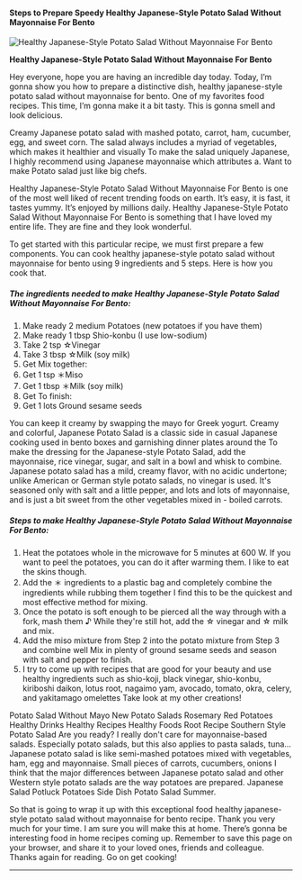             

#### Steps to Prepare Speedy Healthy Japanese-Style Potato Salad Without Mayonnaise For Bento

![Healthy Japanese-Style Potato Salad Without Mayonnaise For Bento](https://img-global.cpcdn.com/recipes/5496693513519104/751x532cq70/healthy-japanese-style-potato-salad-without-mayonnaise-for-bento-recipe-main-photo.jpg)

**Healthy Japanese-Style Potato Salad Without Mayonnaise For Bento**

Hey everyone, hope you are having an incredible day today. Today, I’m gonna show you how to prepare a distinctive dish, healthy japanese-style potato salad without mayonnaise for bento. One of my favorites food recipes. This time, I’m gonna make it a bit tasty. This is gonna smell and look delicious.

Creamy Japanese potato salad with mashed potato, carrot, ham, cucumber, egg, and sweet corn. The salad always includes a myriad of vegetables, which makes it healthier and visually To make the salad uniquely Japanese, I highly recommend using Japanese mayonnaise which attributes a. Want to make Potato salad just like big chefs.

Healthy Japanese-Style Potato Salad Without Mayonnaise For Bento is one of the most well liked of recent trending foods on earth. It’s easy, it is fast, it tastes yummy. It’s enjoyed by millions daily. Healthy Japanese-Style Potato Salad Without Mayonnaise For Bento is something that I have loved my entire life. They are fine and they look wonderful.

To get started with this particular recipe, we must first prepare a few components. You can cook healthy japanese-style potato salad without mayonnaise for bento using 9 ingredients and 5 steps. Here is how you cook that.

##### The ingredients needed to make Healthy Japanese-Style Potato Salad Without Mayonnaise For Bento:

1.  Make ready 2 medium Potatoes (new potatoes if you have them)
2.  Make ready 1 tbsp Shio-konbu (I use low-sodium)
3.  Take 2 tsp ☆Vinegar
4.  Take 3 tbsp ☆Milk (soy milk)
5.  Get Mix together:
6.  Get 1 tsp ＊Miso
7.  Get 1 tbsp ＊Milk (soy milk)
8.  Get To finish:
9.  Get 1 lots Ground sesame seeds

You can keep it creamy by swapping the mayo for Greek yogurt. Creamy and colorful, Japanese Potato Salad is a classic side in casual Japanese cooking used in bento boxes and garnishing dinner plates around the To make the dressing for the Japanese-style Potato Salad, add the mayonnaise, rice vinegar, sugar, and salt in a bowl and whisk to combine. Japanese potato salad has a mild, creamy flavor, with no acidic undertone; unlike American or German style potato salads, no vinegar is used. It's seasoned only with salt and a little pepper, and lots and lots of mayonnaise, and is just a bit sweet from the other vegetables mixed in - boiled carrots.

##### Steps to make Healthy Japanese-Style Potato Salad Without Mayonnaise For Bento:

1.  Heat the potatoes whole in the microwave for 5 minutes at 600 W. If you want to peel the potatoes, you can do it after warming them. I like to eat the skins though.
2.  Add the ＊ ingredients to a plastic bag and completely combine the ingredients while rubbing them together I find this to be the quickest and most effective method for mixing.
3.  Once the potato is soft enough to be pierced all the way through with a fork, mash them ♪ While they're still hot, add the ☆ vinegar and ☆ milk and mix.
4.  Add the miso mixture from Step 2 into the potato mixture from Step 3 and combine well Mix in plenty of ground sesame seeds and season with salt and pepper to finish.
5.  I try to come up with recipes that are good for your beauty and use healthy ingredients such as shio-koji, black vinegar, shio-konbu, kiriboshi daikon, lotus root, nagaimo yam, avocado, tomato, okra, celery, and yakitamago omelettes Take look at my other creations!

Potato Salad Without Mayo New Potato Salads Rosemary Red Potatoes Healthy Drinks Healthy Recipes Healthy Foods Root Recipe Southern Style Potato Salad Are you ready? I really don't care for mayonnaise-based salads. Especially potato salads, but this also applies to pasta salads, tuna… Japanese potato salad is like semi-mashed potatoes mixed with vegetables, ham, egg and mayonnaise. Small pieces of carrots, cucumbers, onions I think that the major differences between Japanese potato salad and other Western style potato salads are the way potatoes are prepared. Japanese Salad Potluck Potatoes Side Dish Potato Salad Summer.

So that is going to wrap it up with this exceptional food healthy japanese-style potato salad without mayonnaise for bento recipe. Thank you very much for your time. I am sure you will make this at home. There’s gonna be interesting food in home recipes coming up. Remember to save this page on your browser, and share it to your loved ones, friends and colleague. Thanks again for reading. Go on get cooking!

* * *
